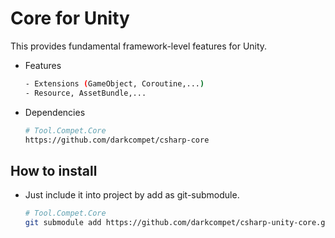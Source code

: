 # Core for Unity

This provides fundamental framework-level features for Unity.

- Features

	```bash
	- Extensions (GameObject, Coroutine,...)
	- Resource, AssetBundle,...
	```

- Dependencies

	```bash
	# Tool.Compet.Core
	https://github.com/darkcompet/csharp-core
	```


## How to install

- Just include it into project by add as git-submodule.
	
	```bash
	# Tool.Compet.Core
	git submodule add https://github.com/darkcompet/csharp-unity-core.git
	```
